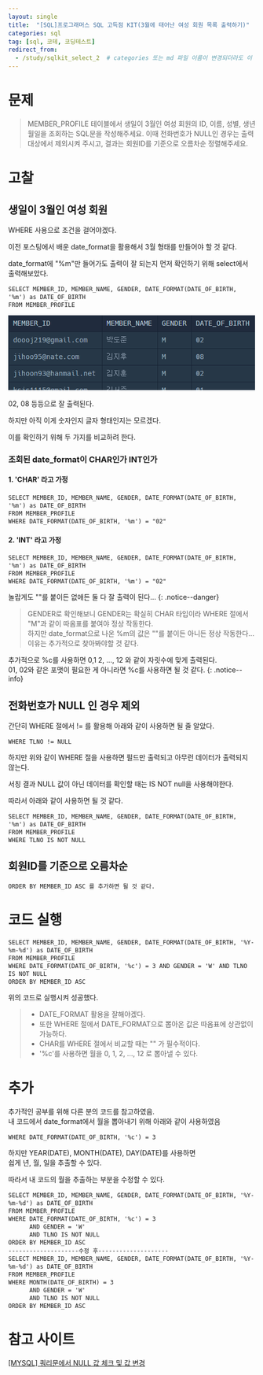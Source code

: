 ```yaml
---
layout: single
title:  "[SQL]프로그래머스 SQL 고득점 KIT(3월에 태어난 여성 회원 목록 출력하기)"
categories: sql
tag: [sql, 코테, 코딩테스트]
redirect_from:
  - /study/sqlkit_select_2  # categories 또는 md 파일 이름이 변경되더라도 이 포스트로 올 수 있도록 redirect
---
```


# 문제

>MEMBER_PROFILE 테이블에서 생일이 3월인 여성 회원의 ID, 이름, 성별, 생년월일을 조회하는 SQL문을 작성해주세요. 이때 전화번호가 NULL인 경우는 출력대상에서 제외시켜 주시고, 결과는 회원ID를 기준으로 오름차순 정렬해주세요.

# 고찰

## 생일이 3월인 여성 회원

WHERE 사용으로 조건을 걸어야겠다.

이전 포스팅에서 배운 date_format을 활용해서 3월 형태를 만들어야 할 것 같다.

date_format에 "%m"만 들어가도 출력이 잘 되는지 먼저 확인하기 위해
select에서 출력해보았다.

```
SELECT MEMBER_ID, MEMBER_NAME, GENDER, DATE_FORMAT(DATE_OF_BIRTH, '%m') as DATE_OF_BIRTH
FROM MEMBER_PROFILE
```

![img.png](/images/2024-03-22/date_format_m.png)  

02, 08 등등으로 잘 출력된다. 

하지만 아직 이게 숫자인지 글자 형태인지는 모르겠다.

이를 확인하기 위해 두 가지를 비교하려 한다.

### 조회된 date_format이 CHAR인가 INT인가

#### 1. 'CHAR' 라고 가정
```
SELECT MEMBER_ID, MEMBER_NAME, GENDER, DATE_FORMAT(DATE_OF_BIRTH, '%m') as DATE_OF_BIRTH
FROM MEMBER_PROFILE
WHERE DATE_FORMAT(DATE_OF_BIRTH, '%m') = "02"
```

#### 2. 'INT' 라고 가정
```
SELECT MEMBER_ID, MEMBER_NAME, GENDER, DATE_FORMAT(DATE_OF_BIRTH, '%m') as DATE_OF_BIRTH
FROM MEMBER_PROFILE
WHERE DATE_FORMAT(DATE_OF_BIRTH, '%m') = "02"
```

놀랍게도 ""를 붙이든 없애든 둘 다 잘 출력이 된다...
{: .notice--danger}

>GENDER로 확인해보니 GENDER는 확실히 CHAR 타입이라
WHERE 절에서 "M"과 같이 따옴표를 붙여야 정상 작동한다.  
하지만 date_format으로 나온 %m의 값은 ""를 붙이든 아니든 정상 작동한다...
이유는 추가적으로 찾아봐야할 것 같다.

추가적으로 %c를 사용하면 0,1 2, ..., 12 와 같이 자릿수에 맞게 출력된다.  
01, 02와 같은 포맷이 필요한 게 아니라면 %c를 사용하면 될 것 같다.
{: .notice--info}

## 전화번호가 NULL 인 경우 제외

간단히 WHERE 절에서 != 를 활용해 아래와 같이 사용하면 될 줄 알았다.
```
WHERE TLNO != NULL
```
하지만 위와 같이 WHERE 절을 사용하면 필드만 출력되고 아무런 데이터가 출력되지 않는다.

서칭 결과 NULL 값이 아닌 데이터를 확인할 때는 IS NOT null을 사용해야한다.

따라서 아래와 같이 사용하면 될 것 같다.

```
SELECT MEMBER_ID, MEMBER_NAME, GENDER, DATE_FORMAT(DATE_OF_BIRTH, '%m') as DATE_OF_BIRTH
FROM MEMBER_PROFILE
WHERE TLNO IS NOT NULL
```

## 회원ID를 기준으로 오름차순

```
ORDER BY MEMBER_ID ASC 를 추가하면 될 것 같다.
```
# 코드 실행

```
SELECT MEMBER_ID, MEMBER_NAME, GENDER, DATE_FORMAT(DATE_OF_BIRTH, '%Y-%m-%d') as DATE_OF_BIRTH
FROM MEMBER_PROFILE
WHERE DATE_FORMAT(DATE_OF_BIRTH, '%c') = 3 AND GENDER = 'W' AND TLNO IS NOT NULL
ORDER BY MEMBER_ID ASC
```
위의 코드로 실행시켜 성공했다.

> * DATE_FORMAT 활용을 잘해야겠다.  
> * 또한 WHERE 절에서 DATE_FORMAT으로 뽑아온 값은 따옴표에 상관없이 가능하다.  
> * CHAR를 WHERE 절에서 비교할 때는 "" 가 필수적이다.
> * '%c'를 사용하면 월을 0, 1, 2, ..., 12 로 뽑아낼 수 있다.

# 추가

추가적인 공부를 위해 다른 분의 코드를 참고하였음.  
내 코드에서 date_format에서 월을 뽑아내기 위해 아래와 같이 사용하였음  
```
WHERE DATE_FORMAT(DATE_OF_BIRTH, '%c') = 3
```

하지만 YEAR(DATE), MONTH(DATE), DAY(DATE)를 사용하면  
쉽게 년, 월, 일을 추출할 수 있다.

따라서 내 코드의 월을 추출하는 부분을 수정할 수 있다.
```
SELECT MEMBER_ID, MEMBER_NAME, GENDER, DATE_FORMAT(DATE_OF_BIRTH, '%Y-%m-%d') as DATE_OF_BIRTH
FROM MEMBER_PROFILE
WHERE DATE_FORMAT(DATE_OF_BIRTH, '%c') = 3 
      AND GENDER = 'W' 
      AND TLNO IS NOT NULL
ORDER BY MEMBER_ID ASC
--------------------수정 후--------------------
SELECT MEMBER_ID, MEMBER_NAME, GENDER, DATE_FORMAT(DATE_OF_BIRTH, '%Y-%m-%d') as DATE_OF_BIRTH
FROM MEMBER_PROFILE
WHERE MONTH(DATE_OF_BIRTH) = 3 
      AND GENDER = 'W' 
      AND TLNO IS NOT NULL
ORDER BY MEMBER_ID ASC
```

# 참고 사이트
[[MYSQL] 쿼리문에서 NULL 값 체크 및 값 변경](https://devit.koreacreatorfesta.com/entry/MYSQL-%EC%BF%BC%EB%A6%AC%EB%AC%B8%EC%97%90%EC%84%9C-NULL-%EA%B0%92-%EC%B2%B4%ED%81%AC-%EB%B0%8F-%EA%B0%92-%EB%B3%80%EA%B2%BD)